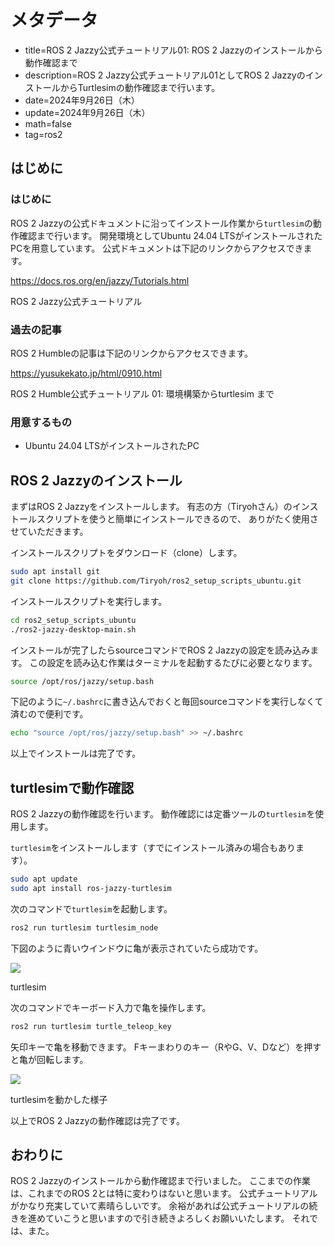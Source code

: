 # メタデータ
- title=ROS 2 Jazzy公式チュートリアル01: ROS 2 Jazzyのインストールから動作確認まで
- description=ROS 2 Jazzy公式チュートリアル01としてROS 2 JazzyのインストールからTurtlesimの動作確認まで行います。
- date=2024年9月26日（木）
- update=2024年9月26日（木）
- math=false
- tag=ros2

## はじめに
### はじめに
ROS 2 Jazzyの公式ドキュメントに沿ってインストール作業から`turtlesim`の動作確認まで行います。
開発環境としてUbuntu 24.04 LTSがインストールされたPCを用意しています。
公式ドキュメントは下記のリンクからアクセスできます。

https://docs.ros.org/en/jazzy/Tutorials.html

ROS 2 Jazzy公式チュートリアル

### 過去の記事
ROS 2 Humbleの記事は下記のリンクからアクセスできます。

https://yusukekato.jp/html/0910.html

ROS 2 Humble公式チュートリアル 01: 環境構築からturtlesim まで

### 用意するもの
- Ubuntu 24.04 LTSがインストールされたPC

## ROS 2 Jazzyのインストール
まずはROS 2 Jazzyをインストールします。
有志の方（Tiryohさん）のインストールスクリプトを使うと簡単にインストールできるので、
ありがたく使用させていただきます。

インストールスクリプトをダウンロード（clone）します。

```sh
sudo apt install git
git clone https://github.com/Tiryoh/ros2_setup_scripts_ubuntu.git
```

インストールスクリプトを実行します。

```sh
cd ros2_setup_scripts_ubuntu
./ros2-jazzy-desktop-main.sh 
```

インストールが完了したらsourceコマンドでROS 2 Jazzyの設定を読み込みます。
この設定を読み込む作業はターミナルを起動するたびに必要となります。

```sh
source /opt/ros/jazzy/setup.bash 
```

下記のように`~/.bashrc`に書き込んでおくと毎回sourceコマンドを実行しなくて済むので便利です。

```sh
echo "source /opt/ros/jazzy/setup.bash" >> ~/.bashrc
```

以上でインストールは完了です。

## turtlesimで動作確認
ROS 2 Jazzyの動作確認を行います。
動作確認には定番ツールの`turtlesim`を使用します。

`turtlesim`をインストールします（すでにインストール済みの場合もあります）。

```sh
sudo apt update
sudo apt install ros-jazzy-turtlesim
```

次のコマンドで`turtlesim`を起動します。

```sh
ros2 run turtlesim turtlesim_node
```

下図のように青いウインドウに亀が表示されていたら成功です。

![](../../images/2024/20240926_1.png)

turtlesim

次のコマンドでキーボード入力で亀を操作します。

```sh
ros2 run turtlesim turtle_teleop_key
```

矢印キーで亀を移動できます。
Fキーまわりのキー（RやG、V、Dなど）を押すと亀が回転します。

![](../../images/2024/20240926_2.png)

turtlesimを動かした様子

以上でROS 2 Jazzyの動作確認は完了です。

## おわりに
ROS 2 Jazzyのインストールから動作確認まで行いました。
ここまでの作業は、これまでのROS 2とは特に変わりはないと思います。
公式チュートリアルがかなり充実していて素晴らしいです。
余裕があれば公式チュートリアルの続きを進めていこうと思いますので引き続きよろしくお願いいたします。
それでは、また。
